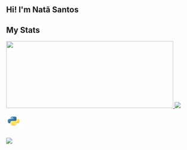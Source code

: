## Hi! I'm Natã Santos

## My Stats
<div>
<a href="https://github.com/AVS1508">
  <img height="180em" width = "450em" src="https://github-readme-stats.vercel.app/api?username=natansantoz&show_icons=true&theme=radical" />
  <img height="180em" src="https://github-readme-stats-eight-theta.vercel.app/api/top-langs/?username=natansantoz&theme=radical&layout=compact" />
<div>
  
<div style="display: inline_block"><br>
  <img align="center" alt="Python" height="30" width="40" src="https://raw.githubusercontent.com/devicons/devicon/master/icons/python/python-original.svg">
</div>
  
##

<div> 
  <a href="https://www.linkedin.com/in/natan-teixeira-santos-de-oliveira/" target="_blank"><img src="https://img.shields.io/badge/-LinkedIn-%230077B5?style=for-the-badge&logo=linkedin&logoColor=white" target="_blank"></a> 
</div>
  
